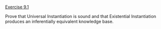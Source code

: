 [Exercise 9.1](ex_1/)

Prove that Universal Instantiation is sound and that Existential
Instantiation produces an inferentially equivalent knowledge base.
